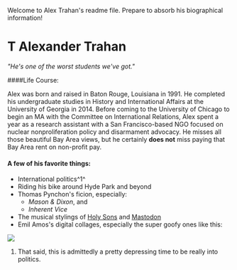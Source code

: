 Welcome to Alex Trahan's readme file. Prepare to absorb his biographical information!

# T Alexander Trahan

*"He's one of the worst students we've got."*

####Life Course:

Alex was born and raised in Baton Rouge, Louisiana in 1991. He  completed his undergraduate studies in History and International Affairs at the University of Georgia in 2014. Before coming to the University of Chicago to begin an MA with the Committee on International Relations, Alex spent a year as a research assistant with a San Francisco-based NGO focused on nuclear nonproliferation policy and disarmament advocacy. He misses all those beautiful Bay Area views, but he certainly **does not** miss paying that Bay Area rent on non-profit pay. 

#### A few of his favorite things:
* International politics^1^
* Riding his bike around Hyde Park and beyond
* Thomas Pynchon's ficion, especially:
    + *Mason & Dixon*, and
    + *Inherent Vice* 
* The musical stylings of [Holy Sons](https://www.youtube.com/watch?v=gP7zBrV5pgY) and [Mastodon](https://www.youtube.com/watch?v=gP7zBrV5pgY)
* Emil Amos's digital collages, especially the super goofy ones like this:

![](https://d2030yg07w9cj3.cloudfront.net/sites/www.holysons.com/files/SUPERNATURAL2copy_0.jpg)

1. That said, this is admittedly a pretty depressing time to be really into politics. 

